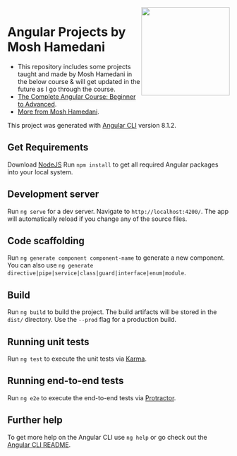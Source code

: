
<img src="https://cdn.worldvectorlogo.com/logos/angular-icon.svg" height="200"  align="right" style="float:right" />

# Angular Projects by Mosh Hamedani

- This repository includes some projects taught and made by Mosh Hamedani in the below course & will get updated in the future as I go through the course.
- [The Complete Angular Course: Beginner to Advanced](https://www.udemy.com/course/the-complete-angular-master-class).
- [More from Mosh Hamedani](https://programmingwithmosh.com/).

This project was generated with [Angular CLI](https://github.com/angular/angular-cli) version 8.1.2.

## Get Requirements
Download [NodeJS](https://nodejs.org/en/) 
Run `npm install` to get all required Angular packages into your local system.

## Development server

Run `ng serve` for a dev server. Navigate to `http://localhost:4200/`. The app will automatically reload if you change any of the source files.

## Code scaffolding

Run `ng generate component component-name` to generate a new component. You can also use `ng generate directive|pipe|service|class|guard|interface|enum|module`.

## Build

Run `ng build` to build the project. The build artifacts will be stored in the `dist/` directory. Use the `--prod` flag for a production build.

## Running unit tests

Run `ng test` to execute the unit tests via [Karma](https://karma-runner.github.io).

## Running end-to-end tests

Run `ng e2e` to execute the end-to-end tests via [Protractor](http://www.protractortest.org/).

## Further help

To get more help on the Angular CLI use `ng help` or go check out the [Angular CLI README](https://github.com/angular/angular-cli/blob/master/README.md).
